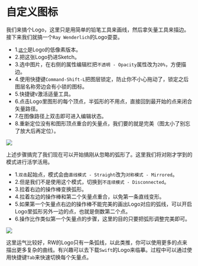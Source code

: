 # 自定义图标

我们来搞个Logo，这里只是用简单的铅笔工具来画线，然后拿矢量工具来描边。
接下来我们就搞一个`Ray Wenderlich`的Logo耍耍。
+ 1.[`这个`](http://i1.wp.com/www.raywenderlich.com/wp-content/themes/raywenderlich/images/global/rw-logo_250.png)是Logo的低像素版本。
+ 2.把这张Logo扔进Sketch。
+ 3.选中图片，在右侧的属性编辑栏把`不透明 - Opacity`属性改为`20%`，方便描边。
+ 4.使用快捷键`Command-Shift-L`把图层锁定，防止你不小心拖动了，锁定之后图层名称旁边会有小锁的图标。
+ 5.快捷键`V`激活适量工具。
+ 6.点击Logo里图形的每个顶点，半弧形的不用点，直接回到最开始的点来闭合矢量路径。
+ 7.在图像路径上双击即可进入编辑状态。
+ 8.重新定位没有和图形顶点重合的矢量点，我们要的就是完美（图太小了别忘了放大后再定位）。

![](http://cdn4.raywenderlich.com/wp-content/uploads/2015/10/rw-logo-corners.gif)

上述步骤搞完了我们现在可以开始搞刚从忽略的弧形了。这里我们将对刚才学到的模式进行活学活用。
+ 1.`双击`起始点，模式会由`直线模式 - Straight`改为`对称模式 - Mirrored`。
+ 2.但是我们不是使用这个模式，切换到`不连续模式 - Disconnected`。
+ 3.拉着右边的操作棒变换弧形。
+ 4.拉着左边的操作棒和第二个矢量点重合，以免第一条直线变形。
+ 5.如果第一个矢量点右边的操作棒不能完美的画出Logo对应的弧线，可以开启Logo里弧形另外一边的点，也就是倒数第二个点。
+ 6.操作比作类似第一个矢量点的步骤，这里的目的只要把弧形调整完美即可。

![](http://cdn3.raywenderlich.com/wp-content/uploads/2015/10/rw-logo-disconnected.gif)

这里运气比较好，RW的Logo只有一条弧线，以此类推，你可以使用更多的点来描出更多复杂的曲线。有兴趣可以去下载`Swift`的Logo来临摹。过程中可以通过使用快捷键`Tab`来快速切换每个矢量点。